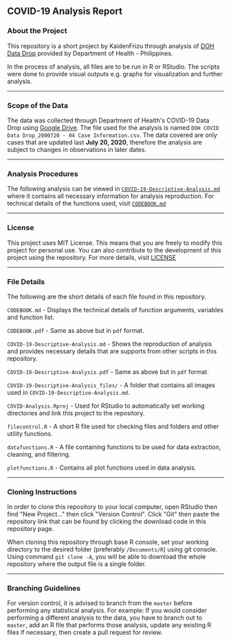 ## COVID-19 Analysis Report

### About the Project

This repository is a short project by KaidenFrizu through analysis of [DOH Data Drop](https://drive.google.com/drive/folders/1UelgRGmUGNMKH1Q3nzqTj57V41bjmnxg?usp=sharing) provided by Department of Health - Philippines.

In the process of analysis, all files are to be run in R or RStudio. The scripts were done to provide visual outputs e.g. graphs for visualization and further analysis.

---

### Scope of the Data

The data was collected through Department of Health's COVID-19 Data Drop using [Google Drive](https://drive.google.com/drive/folders/1UelgRGmUGNMKH1Q3nzqTj57V41bjmnxg?usp=sharing). The file used for the analysis is named `DOH COVID Data Drop_2000720 - 04 Case Information.csv`. The data covered are only cases that are updated last **July 20, 2020**, therefore the analysis are subject to changes in observations in later dates.

---

### Analysis Procedures

The following analysis can be viewed in [`COVID-19-Descriptive-Analysis.md`](https://github.com/KaidenFrizu/COVID-Analysis/blob/master/COVID-19-Descriptive-Analysis.md) where it contains all necessary information for analysis reproduction. For technical details of the functions used, visit [`CODEBOOK.md`](https://github.com/KaidenFrizu/COVID-Analysis/blob/master/CODEBOOK.md)

---

### License

This project uses MIT License. This means that you are freely to modify this project for personal use. You can also contribute to the development of this project using the repository. For more details, visit [LICENSE](https://github.com/KaidenFrizu/COVID-Analysis/blob/master/LICENSE)

---

### File Details

The following are the short details of each file found in this repository.

`CODEBOOK.md` - Displays the technical details of function arguments, variables and function list.

`CODEBOOK.pdf` - Same as above but in `pdf` format.

`COVID-19-Descriptive-Analysis.md` - Shows the reproduction of analysis and provides necessary details that are supports from other scripts in this repository.

`COVID-19-Descriptive-Analysis.pdf` - Same as above but in `pdf` format.

`COVID-19-Descriptive-Analysis_files/` - A folder that contains all images used in `COVID-19-Descriptive-Analysis.md`.

`COVID-Analysis.Rproj` - Used for RStudio to automatically set working directories and link this project to the repository.

`filecontrol.R` - A short R file used for checking files and folders and other utility functions.

`datafunctions.R` - A file containing functions to be used for data extraction, cleaning, and filtering.

`plotfunctions.R` - Contains all plot functions used in data analysis.

---

### Cloning Instructions

In order to clone this repository to your local computer, open RStudio then find "New Project..." then click "Version Control". Click "Git" then paste the repository link that can be found by clicking the download code in this repository page.

When cloning this repository through base R console, set your working directory to the desired folder (preferably `/Documents/R`) using git console. Using command `git clone -A`, you will be able to download the whole repository where the output file is a single folder.

---

### Branching Guidelines

For version control, it is advised to branch from the `master` before performing any statistical analysis. For example: If you would consider performing a different analysis to the data, you have to branch out to `master`, add an R file that performs those analysis, update any existing R files if necessary, then create a pull request for review.
